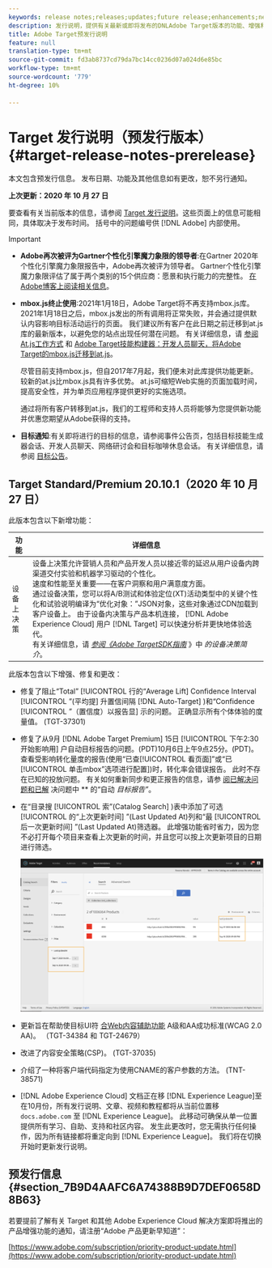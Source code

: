 ```yaml
---
keywords: release notes;releases;updates;future release;enhancements;new features;fixes;updates
description: 发行说明，提供有关最新或即将发布的DNLAdobe Target版本的功能、增强和修复的信息。
title: Adobe Target预发行说明
feature: null
translation-type: tm+mt
source-git-commit: fd3ab8737cd79da7bc14cc0236d07a024d6e85bc
workflow-type: tm+mt
source-wordcount: '779'
ht-degree: 10%

---
```



# Target 发行说明（预发行版本）{#target-release-notes-prerelease}

本文包含预发行信息。 发布日期、功能及其他信息如有更改，恕不另行通知。

**上次更新：2020 年 10 月 27 日**

要查看有关当前版本的信息，请参阅 [Target 发行说明](release-notes.md)。这些页面上的信息可能相同，具体取决于发布时间。 括号中的问题编号供 [!DNL Adobe] 内部使用。

>[!IMPORTANT]
>
>* **Adobe再次被评为Gartner个性化引擎魔力象限的领导者**:在Gartner 2020年个性化引擎魔力象限报告中，Adobe再次被评为领导者。 Gartner个性化引擎魔力象限评估了属于两个类别的15个供应商：愿景和执行能力的完整性。 [在Adobe博客上阅读相关信息](https://theblog.adobe.com/adobe-again-named-leader-in-gartner-magic-quadrant-for-personalization-engines/)。
   >
   >
* **mbox.js终止使用**:2021年1月18日，Adobe Target将不再支持mbox.js库。 2021年1月18日之后，mbox.js发出的所有调用将正常失败，并会通过提供默认内容影响目标活动运行的页面。 我们建议所有客户在此日期之前迁移到at.js库的最新版本，以避免您的站点出现任何潜在问题。 有关详细信息，请 [参阅At.js工作方式](/help/c-implementing-target/c-implementing-target-for-client-side-web/c-how-atjs-works/how-atjs-works.md) 和 [Adobe Target技能构建器：开发人员聊天，将Adobe Target的mbox.js迁移到at.js](https://seminars.adobeconnect.com/ptdo6mfo6qn6/?proto=true)。
   >
   >   
   尽管目前支持mbox.js，但自2017年7月起，我们便未对此库提供功能更新。 较新的at.js比mbox.js具有许多优势。 at.js可缩短Web实施的页面加载时间，提高安全性，并为单页应用程序提供更好的实施选项。
   >
   >   
   通过将所有客户转移到at.js，我们的工程师和支持人员将能够为您提供新功能并优惠您期望从Adobe获得的支持。
   >
   >
* **目标通知**:有关即将进行的目标的信息，请参阅事件公告页，包括目标技能生成器会话、开发人员聊天、网络研讨会和目标咖啡休息会话。 有关详细信息，请参阅 [目标公告](/help/r-release-notes/target-announcements.md)。


## Target Standard/Premium 20.10.1（2020 年 10 月 27 日） 

此版本包含以下新增功能：

| 功能 | 详细信息 |
| --- | --- |
| 设备上决策 | 设备上决策允许营销人员和产品开发人员以接近零的延迟从用户设备内跨渠道交付实验和机器学习驱动的个性化。<br>速度和性能至关重要——在客户洞察和用户满意度方面。<br>通过设备决策，您可以将A/B测试和体验定位(XT)活动类型中的关键个性化和试验说明编译为“优化对象：”JSON对象，这些对象通过CDN加载到客户设备上。 由于设备内决策与产品本机连接， [!DNL Adobe Experience Cloud] 用户 [!DNL Target] 可以快速分析并更快地体验迭代。<br>有关详细信息，请 *[参阅《Adobe TargetSDK指南](https://adobetarget-sdks.gitbook.io/docs/on-device-decisioning/introduction-to-on-device-decisioning)* 》中 *的设备决策简介*。 |

此版本包含以下增强、修复和更改：

* 修复了阻止“Total” [!UICONTROL 行的“Average Lift] Confidence Interval [!UICONTROL ”(平均提] 升置信间隔 [!DNL Auto-Target] )和“Confidence [!UICONTROL ”（置信度）以报告显] 示的问题。 正确显示所有个体体验的度量值。 (TGT-37301)
* 修复了从9月 [!DNL Adobe Target Premium] 15日 [!UICONTROL 下午2:30开始影响用] 户自动目标报告的问题。(PDT)10月6日上午9点25分。(PDT)。 查看受影响转化量度的报告(使用“已查[!UICONTROL 看页面]”或“已[!UICONTROL 单击mbox”选项进行配置])时，转化率会错误报告。 此时不存在已知的投放问题。 有关如何重新同步和更正报告的信息，请参 [阅已解决问题和已解](/help/r-release-notes/known-issues-resolved-issues.md#at-metrics) 决问题中 ** 的“自动 *目标报告”*。
* 在“目录搜 [!UICONTROL 索”(Catalog Search] )表中添加了可选 [!UICONTROL 的“上次更新时间] ”(Last Updated At)列和“最 [!UICONTROL 后一次更新时间] ”(Last Updated At)筛选器。 此增强功能省时省力，因为您不必打开每个项目来查看上次更新的时间，并且您可以按上次更新项目的日期进行筛选。

   ![上次在列和滤镜处更新的插图](/help/r-release-notes/assets/column-and-filter.png)

* 更新旨在帮助使目标UI符 [合Web内容辅助功能](https://www.w3.org/WAI/standards-guidelines/wcag/) A级和AA成功标准(WCAG 2.0 AA)。 （TGT-34384 和 TGT-24679）
* 改进了内容安全策略(CSP)。 (TGT-37035)
* 介绍了一种将客户端代码指定为使用CNAME的客户参数的方法。 (TNT-38571)
* [!DNL Adobe Experience Cloud] 文档正在移 [!DNL Experience League]至 在10月份，所有发行说明、文章、视频和教程都将从当前位置移 `docs.adobe.com` 至 [!DNL Experience League]。 此移动可确保从单一位置提供所有学习、自助、支持和社区内容。 发生此更改时，您无需执行任何操作，因为所有链接都将重定向到 [!DNL Experience League]。 我们将在切换开始时更新发行说明。

## 预发行信息 {#section_7B9D4AAFC6A74388B9D7DEF0658D8B63}

若要提前了解有关 Target 和其他 Adobe Experience Cloud 解决方案即将推出的产品增强功能的通知，请注册“Adobe 产品更新早知道”：

[https://www.adobe.com/subscription/priority-product-update.html](https://www.adobe.com/subscription/priority-product-update.html)
